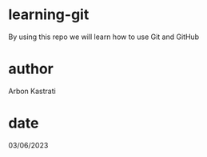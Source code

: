 # learning-git

By using this repo we will learn how to use Git and GitHub

# author

Arbon Kastrati

# date 
03/06/2023

